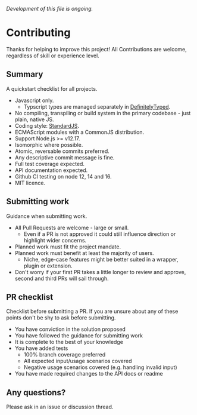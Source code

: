 _Development of this file is ongoing._

# Contributing

Thanks for helping to improve this project! All Contributions are welcome, regardless of skill or experience level.

## Summary

A quickstart checklist for all projects.

* Javascript only.
  * Typscript types are managed separately in [DefinitelyTyped](https://github.com/DefinitelyTyped/DefinitelyTyped).
* No compiling, transpiling or build system in the primary codebase - just plain, native JS.
* Coding style: [StandardJS](https://standardjs.com/).
* ECMAScript modules with a CommonJS distribution.
* Support Node.js >= v12.17.
* Isomorphic where possible.
* Atomic, reversable commits preferred.
* Any descriptive commit message is fine.
* Full test coverage expected.
* API documentation expected.
* Github CI testing on node 12, 14 and 16.
* MIT licence.

## Submitting work

Guidance when submitting work.

* All Pull Requests are welcome - large or small.
  * Even if a PR is not approved it could still influence direction or highlight wider concerns.
* Planned work must fit the project mandate.
* Planned work must benefit at least the majority of users.
  * Niche, edge-case features might be better suited in a wrapper, plugin or extension.
* Don't worry if your first PR takes a little longer to review and approve, second and third PRs will sail through.

## PR checklist

Checklist before submitting a PR. If you are unsure about any of these points don't be shy to ask before submitting.

* You have conviction in the solution proposed
* You have followed the guidance for submitting work
* It is complete to the best of your knowledge
* You have added tests
  * 100% branch coverage preferred
  * All expected input/usage scenarios covered
  * Negative usage scenarios covered (e.g. handling invalid input)
* You have made required changes to the API docs or readme

## Any questions? 

Please ask in an issue or discussion thread.
